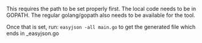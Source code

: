 This requires the path to be set properly first. The local code needs to be in GOPATH.  The regular golang/gopath also needs to be available for the tool.

Once that is set, run:
```easyjson -all main.go```
to get the generated file which ends in _easyjson.go
